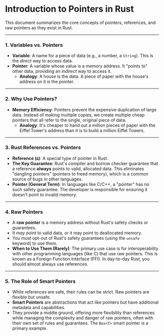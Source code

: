 # Introduction to Pointers in Rust

This document summarizes the core concepts of pointers, references, and raw pointers as they exist in Rust.

---

### 1. Variables vs. Pointers

- **Variable**: A name for a piece of data (e.g., a number, a `String`). This is the *direct* way to access data.
- **Pointer**: A variable whose value is a memory address. It "points to" other data, providing an *indirect* way to access it.
  - **Analogy**: A house is the data. A piece of paper with the house's address on it is the pointer.

---

### 2. Why Use Pointers?

- **Memory Efficiency**: Pointers prevent the expensive duplication of large data. Instead of making multiple copies, we create multiple cheap pointers that all refer to the single, original piece of data.
  - **Analogy**: It's cheaper to hand out a million pieces of paper with the Eiffel Tower's address than it is to build a million Eiffel Towers.

---

### 3. Rust References vs. Pointers

- **Reference (`&`)**: A special type of pointer in Rust.
- **The Key Guarantee**: Rust's compiler and borrow checker guarantee that a reference **always** points to valid, allocated data. This eliminates "dangling pointers" (pointers to freed memory), which is a common source of bugs in other languages.
- **Pointer (General Term)**: In languages like C/C++, a "pointer" has no such safety guarantee. The developer is responsible for ensuring it doesn't point to invalid memory.

---

### 4. Raw Pointers

- A **raw pointer** is a memory address without Rust's safety checks or guarantees.
- It *may* point to valid data, or it may point to deallocated memory.
- You must opt-out of Rust's safety guarantees (using the `unsafe` keyword) to use them.
- **When to Use Them (Rarely)**: The primary use case is for interoperability with other programming languages (like C) that use raw pointers. This is known as a Foreign Function Interface (FFI). In day-to-day Rust, you should almost always use references.

---

### 5. The Role of Smart Pointers

- While references are safe, their rules can be strict. Raw pointers are flexible but unsafe.
- **Smart Pointers** are abstractions that act like pointers but have additional metadata and capabilities.
- They provide a middle ground, offering more flexibility than references while managing the complexity and danger of raw pointers, often with their own set of rules and guarantees. The `Box<T>` smart pointer is a primary example. 